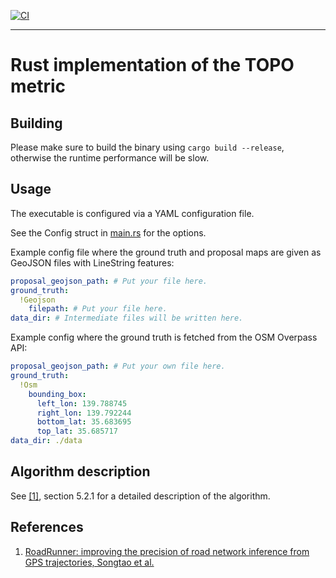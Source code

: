 
[![CI](https://github.com/Bazs/topo_rust/actions/workflows/rust.yml/badge.svg)](https://github.com/Bazs/topo_rust/actions/workflows/rust.yml)

---

# Rust implementation of the TOPO metric

## Building

Please make sure to build the binary using `cargo build --release`, otherwise the runtime performance will be slow.

## Usage

The executable is configured via a YAML configuration file.

See the Config struct in [main.rs](./src/main.rs) for the options.

Example config file where the ground truth and proposal maps are given as GeoJSON files with LineString features:
```yaml
proposal_geojson_path: # Put your file here.
ground_truth:
  !Geojson
    filepath: # Put your file here.
data_dir: # Intermediate files will be written here.
```

Example config where the ground truth is fetched from the OSM Overpass API:

```yaml
proposal_geojson_path: # Put your own file here.
ground_truth:
  !Osm
    bounding_box:
      left_lon: 139.788745
      right_lon: 139.792244
      bottom_lat: 35.683695
      top_lat: 35.685717
data_dir: ./data
```

## Algorithm description

See [[1]](#references), section 5.2.1 for a detailed description of the algorithm.

## References

1. [RoadRunner: improving the precision of road network inference from GPS trajectories, Songtao et al.](https://dspace.mit.edu/handle/1721.1/137390)
